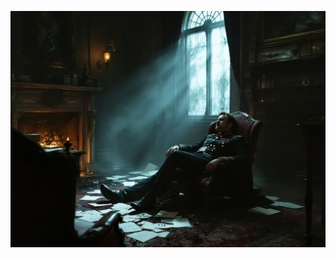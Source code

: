 ![A Victorian-era study at night, illuminated by gaslight. A military officer's body slumped naturally at an ornate desk, surrounded by scattered papers. Strange symbols barely visible in fireplace ashes, with shadows that don't quite match the lighting. Style: Atmospheric mystery with subtle horror elements, detailed Victorian interior.](illustration_caption_2.jpeg)
